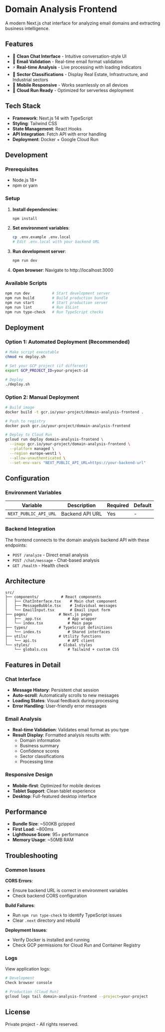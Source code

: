 # Domain Analysis Frontend

A modern Next.js chat interface for analyzing email domains and extracting business intelligence.

## Features

- 🎯 **Clean Chat Interface** - Intuitive conversation-style UI
- 📧 **Email Validation** - Real-time email format validation
- ⚡ **Real-time Analysis** - Live processing with loading indicators
- 🏢 **Sector Classifications** - Display Real Estate, Infrastructure, and Industrial sectors
- 📱 **Mobile Responsive** - Works seamlessly on all devices
- 🚀 **Cloud Run Ready** - Optimized for serverless deployment

## Tech Stack

- **Framework**: Next.js 14 with TypeScript
- **Styling**: Tailwind CSS
- **State Management**: React Hooks
- **API Integration**: Fetch API with error handling
- **Deployment**: Docker + Google Cloud Run

## Development

### Prerequisites

- Node.js 18+
- npm or yarn

### Setup

1. **Install dependencies**:
   ```bash
   npm install
   ```

2. **Set environment variables**:
   ```bash
   cp .env.example .env.local
   # Edit .env.local with your backend URL
   ```

3. **Run development server**:
   ```bash
   npm run dev
   ```

4. **Open browser**:
   Navigate to http://localhost:3000

### Available Scripts

```bash
npm run dev          # Start development server
npm run build        # Build production bundle
npm run start        # Start production server
npm run lint         # Run ESLint
npm run type-check   # Run TypeScript checks
```

## Deployment

### Option 1: Automated Deployment (Recommended)

```bash
# Make script executable
chmod +x deploy.sh

# Set your GCP project (if different)
export GCP_PROJECT_ID=your-project-id

# Deploy
./deploy.sh
```

### Option 2: Manual Deployment

```bash
# Build image
docker build -t gcr.io/your-project/domain-analysis-frontend .

# Push to registry  
docker push gcr.io/your-project/domain-analysis-frontend

# Deploy to Cloud Run
gcloud run deploy domain-analysis-frontend \
  --image gcr.io/your-project/domain-analysis-frontend \
  --platform managed \
  --region europe-west1 \
  --allow-unauthenticated \
  --set-env-vars "NEXT_PUBLIC_API_URL=https://your-backend-url"
```

## Configuration

### Environment Variables

| Variable | Description | Required | Default |
|----------|-------------|----------|---------|
| `NEXT_PUBLIC_API_URL` | Backend API URL | Yes | - |

### Backend Integration

The frontend connects to the domain analysis backend API with these endpoints:

- `POST /analyze` - Direct email analysis
- `POST /chat/message` - Chat-based analysis  
- `GET /health` - Health check

## Architecture

```
src/
├── components/          # React components
│   ├── ChatInterface.tsx    # Main chat component
│   ├── MessageBubble.tsx    # Individual messages
│   └── EmailInput.tsx       # Email input form
├── pages/              # Next.js pages
│   ├── _app.tsx            # App wrapper
│   └── index.tsx           # Main page
├── types/              # TypeScript definitions
│   └── index.ts            # Shared interfaces
├── utils/              # Utility functions
│   └── api.ts              # API client
└── styles/             # Global styles
    └── globals.css         # Tailwind + custom CSS
```

## Features in Detail

### Chat Interface

- **Message History**: Persistent chat session
- **Auto-scroll**: Automatically scrolls to new messages  
- **Loading States**: Visual feedback during processing
- **Error Handling**: User-friendly error messages

### Email Analysis

- **Real-time Validation**: Validates email format as you type
- **Result Display**: Formatted analysis results with:
  - Domain information
  - Business summary
  - Confidence scores
  - Sector classifications
  - Processing time

### Responsive Design

- **Mobile-first**: Optimized for mobile devices
- **Tablet Support**: Clean tablet experience
- **Desktop**: Full-featured desktop interface

## Performance

- **Bundle Size**: ~500KB gzipped
- **First Load**: ~800ms
- **Lighthouse Score**: 95+ performance
- **Memory Usage**: ~50MB RAM

## Troubleshooting

### Common Issues

**CORS Errors**:
- Ensure backend URL is correct in environment variables
- Check backend CORS configuration

**Build Failures**:
- Run `npm run type-check` to identify TypeScript issues
- Clear `.next` directory and rebuild

**Deployment Issues**:
- Verify Docker is installed and running
- Check GCP permissions for Cloud Run and Container Registry

### Logs

View application logs:
```bash
# Development
Check browser console

# Production (Cloud Run)
gcloud logs tail domain-analysis-frontend --project=your-project
```

## License

Private project - All rights reserved.